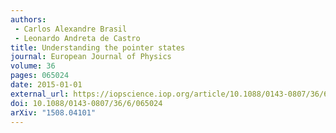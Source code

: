 ```yaml
---
authors:
 - Carlos Alexandre Brasil
 - Leonardo Andreta de Castro
title: Understanding the pointer states
journal: European Journal of Physics
volume: 36
pages: 065024
date: 2015-01-01
external_url: https://iopscience.iop.org/article/10.1088/0143-0807/36/6/065024
doi: 10.1088/0143-0807/36/6/065024
arXiv: "1508.04101"
---
```

